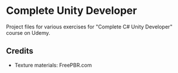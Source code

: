 # Complete Unity Developer
Project files for various exercises for "Complete C# Unity Developer" course on Udemy.

## Credits
- Texture materials: FreePBR.com
